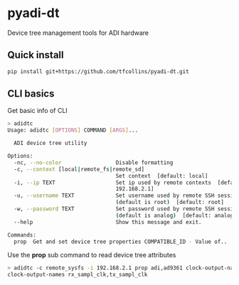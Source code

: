 # pyadi-dt

Device tree management tools for ADI hardware

## Quick install

```bash
pip install git+https://github.com/tfcollins/pyadi-dt.git
```

## CLI basics

Get basic info of CLI
```bash
> adidtc
Usage: adidtc [OPTIONS] COMMAND [ARGS]...

  ADI device tree utility

Options:
  -nc, --no-color                 Disable formatting
  -c, --context [local|remote_fs|remote_sd]
                                  Set context  [default: local]
  -i, --ip TEXT                   Set ip used by remote contexts  [default:
                                  192.168.2.1]
  -u, --username TEXT             Set username used by remote SSH sessions
                                  (default is root)  [default: root]
  -w, --password TEXT             Set password used by remote SSH sessions
                                  (default is analog)  [default: analog]
  --help                          Show this message and exit.

Commands:
  prop  Get and set device tree properties COMPATIBLE_ID - Value of..
```

Use the **prop** sub command to read device tree attributes
```bash
> adidtc -c remote_sysfs -i 192.168.2.1 prop adi,ad9361 clock-output-names
clock-output-names rx_sampl_clk,tx_sampl_clk
```
